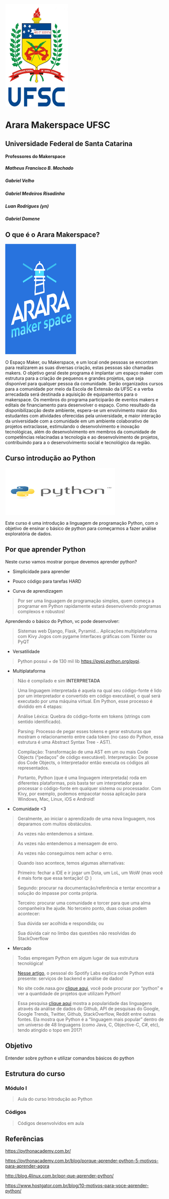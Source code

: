 <img class="img" src="img/download.jpeg" width="200" height="325" >



# Arara Makerspace UFSC 

## Universidade Federal de Santa Catarina

#### Professores do Makerspace
<p><h5>Matheus Francisco B. Machado</h5></p>
<p><h5>Gabriel Velho</h5></p>
<p><h5>Gabriel Medeiros Risadinha</h5></p>
<p><h5>Luan Rodrigues (yn)</h5></p>
<p><h5>Gabriel Domene</h5></p>

## O que é o Arara Makerspace?
<img class="img" src="img/maker.png" width="225" height="350" >

O Espaço Maker, ou Makerspace, e um local onde pessoas se encontram para realizarem as suas diversas criação, estas pessoas são chamadas makers. O objetivo geral deste programa é implantar um espaço maker com estrutura para a criação de pequenos e grandes projetos, que seja disponı́vel para qualquer pessoa da comunidade.  Serão organizados cursos para a comunidade por meio da Escola de Extensão da UFSC e a verba arrecadada será destinada a aquisição de equipamentos para o makerspace. Os membros do programa participarão de eventos makers e editais de financiamento para desenvolver o espaço. Como resultado da disponibilizacção deste ambiente, espera-se um envolvimento maior dos estudantes com atividades oferecidas pela universidade, e maior interação da universidade com a comunidade em um ambiente colaborativo de projetos extraclasse, estimulando o desenvolvimento e inovação tecnológicas, além do desenvolvimento em membros da comunidade de competências relacinadas a  tecnologia e ao desenvolvimento de projetos, contribuindo para a o desenvolvimento social e tecnológico da região.

## Curso introdução ao Python
<img class="img" src="img/py.jpeg" width="350" height="150"  >


Este curso é uma introdução a linguagem de programação Python, com o objetivo de ensinar o básico de python para começarmos a fazer análise exploratória de dados.

## Por que aprender Python

Neste curso vamos mostrar porque devemos aprender python?
* Simplicidade  para aprender
* Pouco código para tarefas HARD

* Curva de aprendizagem 

> Por ser uma linguagem de programação simples, quem começa a programar em Python rapidamente estará desenvolvendo programas complexos e robustos!
	

Aprendendo o básico do Python, vc pode desenvolver:
>  Sistemas web Django, Flask, Pyramid...
>  Aplicações multiplataforma com Kivy 
>  Jogos com pygame
>  Interfaces gráficas com Tkinter ou PyQT


* Versatilidade 

> Python possui + de 130 mil lib https://pypi.python.org/pypi. 

* Multiplataforma

> Não é compilado e sim <b>INTERPRETADA</b>

> Uma linguagem interpretada é aquela na qual seu código-fonte é lido por um interpretador e convertido em código executável, o qual será executado por uma máquina virtual. Em Python, esse processo é dividido em 4 etapas:

> Análise Léxica: Quebra do código-fonte em tokens (strings com sentido identificado).

> Parsing: Processo de pegar esses tokens e gerar estruturas que mostram o relacionamento entre cada token (no caso do Python, essa estrutura é uma Abstract Syntax Tree - AST).

> Compilação: Transformação de uma AST em um ou mais Code Objects (“pedaços” de código executável). Interpretação: De posse dos Code Objects, o Interpretador então executa os códigos ali representados.

> Portanto, Python (que é uma linguagem interpretada) roda em diferentes plataformas, pois basta ter um interpretador para processar o código-fonte em qualquer sistema ou processador. Com Kivy, por exemplo, podemos empacotar nossa aplicação para Windows, Mac, Linux, iOS e Android!


* Comunidade <3

> Geralmente, ao iniciar o aprendizado de uma nova linguagem, nos deparamos com muitos obstáculos. 

> As vezes não entendemos a sintaxe.

> As vezes não entendemos a mensagem de erro.

> As vezes não conseguimos nem achar o erro.

> Quando isso acontece, temos algumas alternativas:

> Primeiro: fechar a IDE e ir jogar um Dota, um LoL, um WoW (mas você é mais forte que essa tentação! :wink: )

> Segundo: procurar na documentação/referência e tentar encontrar a solução do impasse por conta própria.

> Terceiro: procurar uma comunidade e torcer para que uma alma companheira lhe ajude.
No terceiro ponto, duas coisas podem acontecer:

> Sua dúvida ser acolhida e respondida; ou

> Sua dúvida cair no limbo das questões não resolvidas do StackOverflow

* Mercado

> Todas empregam Python em algum lugar de sua estrutura tecnológica!
 
> <a href="https://labs.spotify.com/2013/03/20/how-we-use-python-at-spotify/">Nesse artigo</a>, o pessoal do Spotify Labs explica onde Python está presente: serviços de backend e análise de dados!

> No site code.nasa.gov <a href="https://code.nasa.gov/">clique aqui</a>, você pode procurar por “python” e ver a quantidade de projetos que utilizam Python!

> Essa pesquisa <a href="https://spectrum.ieee.org/static/interactive-the-top-programming-languages-2017">clique aqui</a> mostra a popularidade das linguagens através da análise de dados do Github, API de pesquisas do Google, Google Trends, Twitter, Github, StackOverflow, Reddit entre outras fontes. Ela mostra que Python é a “linguagem mais popular” dentro de um universo de 48 linguagens (como Java, C, Objective-C, C#, etc), tendo atingido o topo em 2017!


##  Objetivo 

Entender sobre python e utilizar comandos básicos do python

## Estrutura do curso

### Módulo I

> Aula do curso Introdução ao Python

### Códigos

> Códigos desenvolvidos em aula






## Referências


https://pythonacademy.com.br/

https://pythonacademy.com.br/blog/porque-aprender-python-5-motivos-para-aprender-agora

http://blog.4linux.com.br/por-que-aprender-python/

https://www.hostgator.com.br/blog/10-motivos-para-voce-aprender-python/